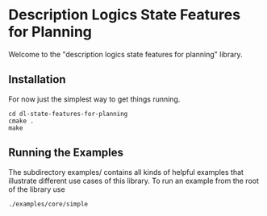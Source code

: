 
# Description Logics State Features for Planning

Welcome to the "description logics state features for planning" library.

## Installation

For now just the simplest way to get things running.

```console
cd dl-state-features-for-planning
cmake .
make
```

## Running the Examples

The subdirectory examples/ contains all kinds of helpful examples that illustrate different use cases of this library. To run an example from the root of the library use

```console
./examples/core/simple
```
